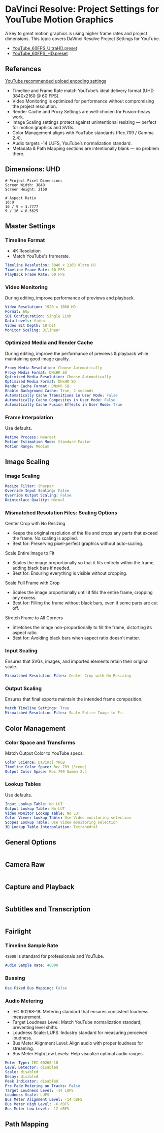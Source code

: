 # DaVinci Resolve: Project Settings for YouTube Motion Graphics

A key to great motion graphics is using higher frame rates and project dimensions. This topic covers DaVinci Resolve Project Settings for YouTube. 

- [YouTube_60FPS_UltraHD.preset]()
- [YouTube_60FPS_HD.preset]()

## References

[YouTube recommended upload encoding settings](https://support.google.com/youtube/answer/1722171)

- Timeline and Frame Rate match YouTube’s ideal delivery format (UHD 3840x2160 @ 60 FPS).
- Video Monitoring is optimized for performance without compromising the project resolution.
- Render Cache and Proxy Settings are well-chosen for Fusion-heavy work.
- Image Scaling settings protect against unintentional resizing — perfect for motion graphics and SVGs.
- Color Management aligns with YouTube standards (Rec.709 / Gamma 2.4).
- Audio targets -14 LUFS, YouTube’s normalization standard.
- Metadata & Path Mapping sections are intentionally blank — no problem there.

## Dimensions: UHD

```yML
# Project Pixel Dimensions
Screen Width: 3840  
Screen Height: 2160    

# Aspect Ratio
16:9
16 / 9 = 1.7777
9 / 16 = 0.5625
```

## Master Settings

### Timeline Format

* 4K Resolution
* Match YouTube's framerate.

```yaml
Timeline Resolution: 3840 x 2160 Ultra HD
Timeline Frame Rate: 60 FPS
PlayBack Frame Rate: 60 FPS
```

### Video Monitoring

During editing, improve performance of previews and playback. 

```yaml
Video Resolution: 1920 x 1080 HD
Format: 60p
SDI Configuration: Single Link  
Data Levels: Video  
Video Bit Depth: 10-bit  
Monitor Scaling: Bilinear  
```

### Optimized Media and Render Cache

During editing, improve the performance of previews & playback while maintaining good image quality.

```yaml
Proxy Media Resolution: Choose Automatically  
Proxy Media Format: DNxHR SQ  
Optimized Media Resolution: Choose Automatically  
Optimized Media Format: DNxHR SQ  
Render Cache Format: DNxHR SQ  
Enable Background Cache: True, 2 seconds  
Automatically Cache Transitions in User Mode: False  
Automatically Cache Composites in User Mode: False  
Automatically Cache Fusion Effects in User Mode: True  
```

### Frame Interpolation

Use defaults. 

```yaml
Retime Process: Nearest
Motion Estimation Mode: Standard Faster
Motion Range: Medium
```

## Image Scaling

### Image Scaling

```yaml
Resize Filter: Sharper
Override Input Scaling: False
Override Output Scaling: False
Deinterlace Quality: Normal
```

### Mismatched Resolution Files: Scaling Options 

Center Crop with No Resizing  

  * Keeps the original resolution of the file and crops any parts that exceed the frame. No scaling is applied.  
  * Best for: Preserving pixel-perfect graphics without auto-scaling.  

Scale Entire Image to Fit  

  * Scales the image proportionally so that it fits entirely within the frame, adding black bars if needed.  
  * Best for: Ensuring everything is visible without cropping.  

Scale Full Frame with Crop  

  * Scales the image proportionally until it fills the entire frame, cropping any excess.  
  * Best for: Filling the frame without black bars, even if some parts are cut off.  

Stretch Frame to All Corners  

  * Stretches the image non-proportionally to fill the frame, distorting its aspect ratio.  
  * Best for: Avoiding black bars when aspect ratio doesn't matter.  

### Input Scaling

Ensures that SVGs, images, and imported elements retain their original scale. 

```yaml
Mismatched Resolution Files: Center Crop with No Resizing
```

### Output Scaling

Ensures that final exports maintain the intended frame composition.

```yaml
Match Timeline Settings: True
Mismatched Resolution Files: Scale Entire Image to Fit
```

## Color Management

### Color Space and Transforms

Match Output Color to YouTube specs.

```yaml
Color Science: DaVinci YRGB  
Timeline Color Space: Rec.709 (Scene)  
Output Color Space: Rec.709 Gamma 2.4  
```

### Lookup Tables

Use defaults. 

```yaml
Input Lookup Table: No LUT
Output Lookup Table: No LUT
Video Monitor Lookup Table: No LUT
Color Viewer Lookup Table: Use Video monitoring selection
Scopes Lookup Table: Use Video monitoring selection
3D Lookup Table Interpolation: Tetrahedral 
```

## General Options

```yaml
```

## Camera Raw

```yaml
```

## Capture and Playback

```yaml
```

## Subtitles and Transcription

```yaml
```

## Fairlight

### Timeline Sample Rate

`48000` is standard for professionals and YouTube.

```yaml
Audio Sample Rate: 48000
```

### Bussing

```yaml
Use Fixed Bus Mapping: False
```

### Audio Metering

* IEC 60268-18: Metering standard that ensures consistent loudness measurement.
* Target Loudness Level: Match YouTube normalization standard, preventing level shifts.
* Loudness Scale: LUFS: Industry standard for measuring perceived loudness.
* Bus Meter Alignment Level: Align audio with proper loudness for streaming.
* Bus Meter High/Low Levels: Help visualize optimal audio ranges.

```yaml
Meter Type: IEC 60268-18
Level Detector: disabled
Scale: disabled
Decay: disabled
Peak Indicator: disabled
Pre Fade Metering on Tracks: False
Target Loudness Level: -14 LUFS  
Loudness Scale: LUFS  
Bus Meter Alignment Level: -14 dBFS  
Bus Meter High Level: -6 dBFS  
Bus Meter Low Level: -12 dBFS  
```

## Path Mapping

```yaml
```
